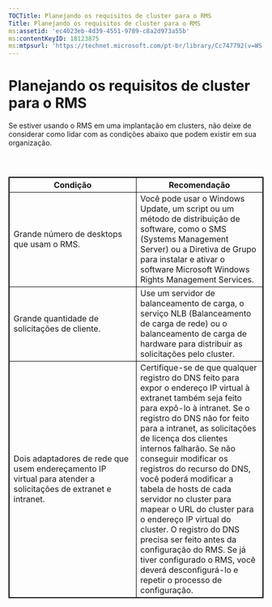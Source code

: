 ```yaml
---
TOCTitle: Planejando os requisitos de cluster para o RMS
Title: Planejando os requisitos de cluster para o RMS
ms:assetid: 'ec4023eb-4d39-4551-9789-c8a2d973a55b'
ms:contentKeyID: 18123875
ms:mtpsurl: 'https://technet.microsoft.com/pt-br/library/Cc747792(v=WS.10)'
---
```


Planejando os requisitos de cluster para o RMS
==============================================

Se estiver usando o RMS em uma implantação em clusters, não deixe de considerar como lidar com as condições abaixo que podem existir em sua organização.

###  

<p> </p>
<table style="border:1px solid black;">
<colgroup>
<col width="50%" />
<col width="50%" />
</colgroup>
<thead>
<tr class="header">
<th style="border:1px solid black;" >Condição</th>
<th style="border:1px solid black;" >Recomendação</th>
</tr>
</thead>
<tbody>
<tr class="odd">
<td style="border:1px solid black;">Grande número de desktops que usam o RMS.</td>
<td style="border:1px solid black;">Você pode usar o Windows Update, um script ou um método de distribuição de software, como o SMS (Systems Management Server) ou a Diretiva de Grupo para instalar e ativar o software Microsoft Windows Rights Management Services.</td>
</tr>
<tr class="even">
<td style="border:1px solid black;">Grande quantidade de solicitações de cliente.</td>
<td style="border:1px solid black;">Use um servidor de balanceamento de carga, o serviço NLB (Balanceamento de carga de rede) ou o balanceamento de carga de hardware para distribuir as solicitações pelo cluster.</td>
</tr>
<tr class="odd">
<td style="border:1px solid black;">Dois adaptadores de rede que usem endereçamento IP virtual para atender a solicitações de extranet e intranet.</td>
<td style="border:1px solid black;">Certifique-se de que qualquer registro do DNS feito para expor o endereço IP virtual à extranet também seja feito para expô-lo à intranet.
Se o registro do DNS não for feito para a intranet, as solicitações de licença dos clientes internos falharão. Se não conseguir modificar os registros do recurso do DNS, você poderá modificar a tabela de hosts de cada servidor no cluster para mapear o URL do cluster para o endereço IP virtual do cluster. O registro do DNS precisa ser feito antes da configuração do RMS. Se já tiver configurado o RMS, você deverá desconfigurá-lo e repetir o processo de configuração.</td>
</tr>
</tbody>
</table>
